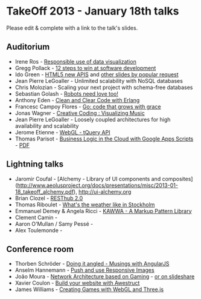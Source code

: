 # TakeOff 2013 - January 18th talks

Please edit & complete with a link to the talk's slides.

## Auditorium

- Irene Ros - [Responsible use of data visualization](https://speakerdeck.com/iros/visualizing-data-responsibly)
- Gregg Pollack - [12 steps to win at software development](http://courseware.codeschool.com/uploads/12_steps_takeoffconf.pdf)
- Ido Green - [HTML5 new APIS](http://ido-green.appspot.com/html5-webComp/index.html) and [other slides by popular request](http://ido-green.appspot.com/)
- Jean Pierre LeGoaller - Unlimited scalability with NoSQL databases
- Chris Molozian - Scaling your next project with schema-free databases
- Sebastian Golash - [Robots need love too!](http://takeoff.asciidisco.com)
- Anthony Eden - [Clean and Clear Code with Erlang](https://speakerdeck.com/aeden/clean-and-clear-code-with-erlang)
- Francesc Campoy Flores - [Go: code that grows with grace](https://docs.google.com/file/d/0B3uV8RvUBx1qcm9GVlRlTmo4dW8/edit)
- Jonas Wagner - [Creative Coding : Visualizing Music](https://docs.google.com/presentation/d/1ISZp68AvPnUbm6ry1JDWM6_mJV8pu80RUQFaFRPy_JU/edit)
- Jean Pierre LeGoaller - Loosely coupled architectures for high availability and scalability
- Jerome Etienne - [WebGL - tQuery API](http://jeromeetienne.github.com/slides/tquery.takeoffconf2012/)
- Thomas Parisot - [Business Logic in the Cloud with Google Apps Scripts](http://fr.slideshare.net/oncletom/business-logic-in-the-cloud-with-google-apps-scripts-16054925) - [PDF](http://fr.slideshare.net/oncletom/savedfiles?s_title=business-logic-in-the-cloud-with-google-apps-scripts-16054925&user_login=oncletom)

## Lightning talks

- Jaromir Coufal - [Alchemy - Library of UI components and composites] (http://www.aeolusproject.org/docs/presentations/misc/2013-01-18_takeoff_alchemy.pdf), http://ui-alchemy.org
- Brian Clozel - [RESThub 2.0](https://speakerdeck.com/bclozel/resthub-2-dot-0-not-yet-another-web-framework)
- Thomas Riboulet - [What's the weather like in Stockholm](https://speakerdeck.com/mcansky/whats-the-weather-like-in-stockholm)
- Emmanuel Demey & Angela Ricci - [KAWWA - A Markup Pattern Library](http://fr.slideshare.net/AngelaRicci1/slide-share-takeoff)
- Clement Camin -
- Aaron O'Mullan / Samy Pessé -
- Alex Toulemonde -

## Conference room

- Thorben Schröder - [Doing it angled - Musings with AngularJS]( https://speakerdeck.com/walski/doing-it-angled-musings-with-angularjs)
- Anselm Hannemann - [Push and use Responsive Images](http://slides.anselm-hannemann.com/respimg-takeoff/)
- João Moura - [Network Architecture based on Gaming](https://speakerdeck.com/joaomdmoura/network-architecture-based-on-gaming) - [or on slideshare](http://fr.slideshare.net/joaomdmoura/network-architecturebasedongamephilosophy)
- Xavier Coulon - [Build your website with Awestruct](http://www.slideshare.net/XavierCoulon/build-your-website-with-awestruct-and-publish-it-on-the-cloud-with-git)
- James Williams - [Creating Games with WebGL and Three.js](https://github.com/bobmaerten/takeoff/blob/master/2013/talks/jan18/Getting%20started%20with%20WebGL%20and%20Three.pdf?raw=true)
